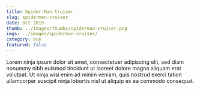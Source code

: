 ```yaml
---
title: Spider-Man Cruiser
slug: spiderman-cruiser
date: Oct 2019
thumb: ../images/thumbs/spiderman-cruiser.png
imgs: ../images/spiderman-cruiser/
category: buy
featured: false
---
```


Lorem ninja ipsum dolor sit amet, consectetuer adipiscing elit, sed diam nonummy nibh euismod tincidunt ut laoreet dolore magna aliquam erat volutpat. Ut ninja wisi enim ad minim veniam, quis nostrud exerci tation ullamcorper suscipit ninja lobortis nisl ut aliquip ex ea commodo consequat.